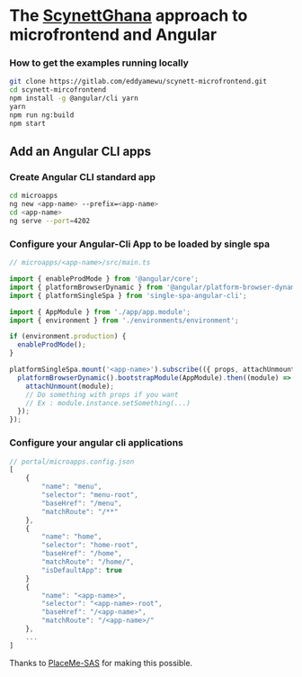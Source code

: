# The [ScynettGhana](http://scynett-ghana.com) approach to microfrontend and Angular

### How to get the examples running locally
```bash
git clone https://gitlab.com/eddyamewu/scynett-microfrontend.git
cd scynett-mircofrontend
npm install -g @angular/cli yarn
yarn
npm run ng:build
npm start
```

<!-- ## How to perform CI tasks
```bash
npm run ng:lint
npm run ng:test
``` -->

## Add an Angular CLI apps
### Create Angular CLI standard app
```bash
cd microapps
ng new <app-name> --prefix=<app-name>
cd <app-name>
ng serve --port=4202
```

### Configure your Angular-Cli App to be loaded by single spa
```js
// microapps/<app-name>/src/main.ts

import { enableProdMode } from '@angular/core';
import { platformBrowserDynamic } from '@angular/platform-browser-dynamic';
import { platformSingleSpa } from 'single-spa-angular-cli';

import { AppModule } from './app/app.module';
import { environment } from './environments/environment';

if (environment.production) {
  enableProdMode();
}

platformSingleSpa.mount('<app-name>').subscribe(({ props, attachUnmount }) => {
  platformBrowserDynamic().bootstrapModule(AppModule).then((module) => {
    attachUnmount(module);
    // Do something with props if you want
    // Ex : module.instance.setSomething(...)
  });
});
```

### Configure your angular cli applications
```js
// portal/microapps.config.json
[
    {
        "name": "menu",
        "selector": "menu-root",
        "baseHref": "/menu",
        "matchRoute": "/**"
    },
    {
        "name": "home",
        "selector": "home-root",
        "baseHref": "/home",
        "matchRoute": "/home/",
        "isDefaultApp": true
    }
    {
        "name": "<app-name>",
        "selector": "<app-name>-root",
        "baseHref": "/<app-name>",
        "matchRoute": "/<app-name>/"
    },
    ...
]
```

Thanks to [PlaceMe-SAS](https://github.com/PlaceMe-SAS/single-spa-angular-cli-examples) for making this possible.


